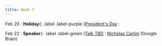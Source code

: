 ```yaml
---
title: Week 7
---
```


Feb 20
: **Holiday**{: .label .label-purple }[President's Day](#)
  : 

Feb 22
: **Speaker**{: .label .label-green }[Talk TBD](#)
  : [Nicholas Carlini](https://nicholas.carlini.com/) (Google Brain)